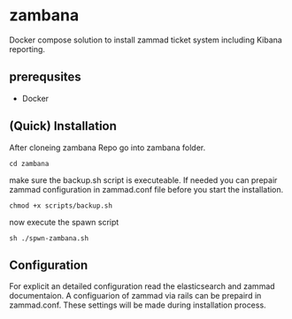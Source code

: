# zambana
Docker compose solution to install zammad ticket system including Kibana reporting.

## prerequsites
- Docker

## (Quick) Installation
After cloneing zambana Repo go into zambana folder.
```
cd zambana
```
make sure the backup.sh script is executeable.
If needed you can prepair zammad configuration in zammad.conf file before you start the installation.
```
chmod +x scripts/backup.sh
```
now execute  the spawn script
```
sh ./spwn-zambana.sh
```

## Configuration
For explicit an detailed configuration read the elasticsearch and zammad documentaion.
A configuarion of zammad via rails can be prepaird in zammad.conf. These settings will be made during installation process.
